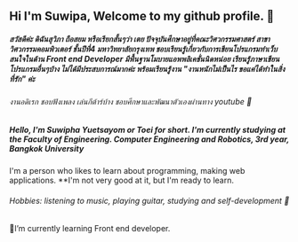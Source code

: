 ## Hi I'm Suwipa, Welcome to my github profile. 👋

 ##### สวัสดีค่ะ ดิฉันสุวิภา ถือสยม หรือเรียกสั้นๆว่า เตย ปัจจุบันศึกษาอยู่ที่คณะวิศวกรรมศาสตร์ สาขาวิศวกรรมคอมพิวเตอร์ ชั้นปีที่4 มหาวิทยาลัยกรุงเทพ ชอบเรียนรู้เกี่ยวกับการเขียนโปรแกรมทำเว็บ สนใจในด้าน Front end Developer มีพื้นฐานโมบายแอพพลิเคชั่นนิดหน่อย เรียนรู้ภาษาเขียนโปรแกรมอื่นๆบ้าง ไม่ได้มีประสบการณ์มากค่ะ พร้อมเรียนรู้งาน "งานหนักไม่เป็นไร ขอแค่ได้ทำในสิ่งที่รัก" ค่ะ
###### งานอดิเรก ชอบฟังเพลง เล่นกีต้าร์บ้าง ชอบศึกษาและพัฒนาตัวเองผ่านทาง youtube 🎵


##### Hello, I'm Suwipha Yuetsayom or Toei for short. I'm currently studying at the Faculty of Engineering. Computer Engineering and Robotics, 3rd year, Bangkok University
I'm a person who likes to learn about programming, making web applications. 
**I'm not very good at it, but I'm ready to learn.
###### Hobbies: listening to music, playing guitar, studying and self-development 🎵

 
 🌱I’m currently learning Front end developer.
 
 
 

<!--
**Suwipathuesayom/Suwipathuesayom** is a ✨ _special_ ✨ repository because its `README.md` (this file) appears on your GitHub profile.

Here are some ideas to get you started:

- 🔭 I’m currently working on ...
- 🌱 I’m currently learning ...
- 👯 I’m looking to collaborate on ...
- 🤔 I’m looking for help with ...
- 💬 Ask me about ...
- 📫 How to reach me: ...
- 😄 Pronouns: ...
- ⚡ Fun fact: ...
-->
